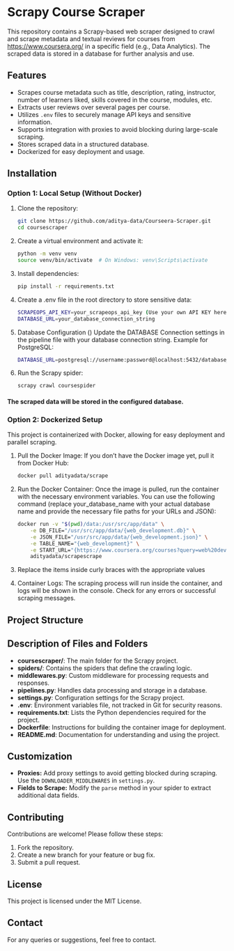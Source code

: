 # Scrapy Course Scraper

This repository contains a Scrapy-based web scraper designed to crawl and scrape metadata and textual reviews for courses from https://www.coursera.org/ in a specific field (e.g., Data Analytics). The scraped data is stored in a database for further analysis and use.

## Features
- Scrapes course metadata such as title, description, rating, instructor, number of learners liked, skills covered in the course, modules, etc.
- Extracts user reviews over several pages per course.
- Utilizes `.env` files to securely manage API keys and sensitive information.
- Supports integration with proxies to avoid blocking during large-scale scraping.
- Stores scraped data in a structured database.
- Dockerized for easy deployment and usage.

## Installation

### Option 1: Local Setup (Without Docker)

1. Clone the repository:
   ```bash
   git clone https://github.com/aditya-data/Courseera-Scraper.git
   cd coursescraper
   ```

2. Create a virtual environment and activate it:
   ```bash
   python -m venv venv
   source venv/bin/activate  # On Windows: venv\Scripts\activate
   ```

3. Install dependencies:
   ```bash
   pip install -r requirements.txt
   ```
4. Create a .env file in the root directory to store sensitive data:
   ```bash
   SCRAPEOPS_API_KEY=your_scrapeops_api_key (Use your own API KEY here)
   DATABASE_URL=your_database_connection_string
   ```
5. Database Configuration ()
Update the DATABASE Connection settings in the pipeline file with your database connection string. Example for PostgreSQL:

   ```bash
   DATABASE_URL=postgresql://username:password@localhost:5432/database_name
   ```

6. Run the Scrapy spider:
   ```bash
   scrapy crawl coursespider
   ```

#### The scraped data will be stored in the configured database.

### Option 2: Dockerized Setup
This project is containerized with Docker, allowing for easy deployment and parallel scraping.

1. Pull the Docker Image: If you don’t have the Docker image yet, pull it from Docker Hub:

   ```bash
   docker pull adityadata/scrape
   ```
2. Run the Docker Container: Once the image is pulled, run the container with the necessary environment variables. You can use the following command (replace your_database_name with your actual database name and provide the necessary file paths for your URLs and JSON):

   ```bash
   docker run -v "$(pwd)/data:/usr/src/app/data" \
       -e DB_FILE="/usr/src/app/data/{web_development.db}" \
       -e JSON_FILE="/usr/src/app/data/{web_development.json}" \
       -e TABLE_NAME="{web_development}" \
       -e START_URL="{https://www.coursera.org/courses?query=web%20development}" \
       adityadata/scrapescrape
   ```
3. Replace the items inside curly braces with the appropriate values

4. Container Logs: The scraping process will run inside the container, and logs will be shown in the console. Check for any errors or successful scraping messages.

## Project Structure

## Description of Files and Folders

- **coursescraper/**: The main folder for the Scrapy project.
- **spiders/**: Contains the spiders that define the crawling logic.
- **middlewares.py**: Custom middleware for processing requests and responses.
- **pipelines.py**: Handles data processing and storage in a database.
- **settings.py**: Configuration settings for the Scrapy project.
- **.env**: Environment variables file, not tracked in Git for security reasons.
- **requirements.txt**: Lists the Python dependencies required for the project.
- **Dockerfile**: Instructions for building the container image for deployment.
- **README.md**: Documentation for understanding and using the project.


## Customization
- **Proxies:** Add proxy settings to avoid getting blocked during scraping. Use the `DOWNLOADER_MIDDLEWARES` in `settings.py`.
- **Fields to Scrape:** Modify the `parse` method in your spider to extract additional data fields.
## Contributing
Contributions are welcome! Please follow these steps:
1. Fork the repository.
2. Create a new branch for your feature or bug fix.
3. Submit a pull request.
## License
This project is licensed under the MIT License.
## Contact
For any queries or suggestions, feel free to contact.